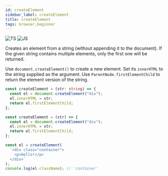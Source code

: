 ```yaml
---
id: createElement
sidebar_label: createElement
title: createElement
tags: browser,beginner
---
```


![TS](https://img.shields.io/badge/supports-typescript-blue.svg?style=flat-square)
![JS](https://img.shields.io/badge/supports-javascript-yellow.svg?style=flat-square)

Creates an element from a string (without appending it to the document).
If the given string contains multiple elements, only the first one will be returned.

Use `document.createElement()` to create a new element.
Set its `innerHTML` to the string supplied as the argument.
Use `ParentNode.firstElementChild` to return the element version of the string.

```ts
const createElement = (str: string) => {
  const el = document.createElement("div");
  el.innerHTML = str;
  return el.firstElementChild;
};
```

```js
const createElement = (str) => {
  const el = document.createElement("div");
  el.innerHTML = str;
  return el.firstElementChild;
};
```

```ts
const el = createElement(
  `<div class="container">
    <p>Hello!</p>
  </div>`
);
console.log(el.className); // 'container'
```
